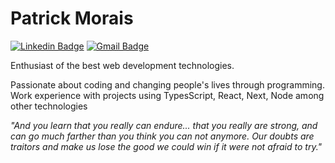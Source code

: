 # Patrick Morais

[![Linkedin Badge](https://img.shields.io/badge/-Patrick%20Morais-232526?style=flat-square&logo=Linkedin&logoColor=white&link=https://www.linkedin.com/in/patrick-morais/)](https://www.linkedin.com/in/patrick-morais/)
[![Gmail Badge](https://img.shields.io/badge/-ppternunes@gmail.com-232526?style=flat-square&logo=Gmail&logoColor=white&link=mailto:ppternunes@gmail.com)](mailto:ppternunes@gmail.com)

 Enthusiast of the best web development technologies.

 Passionate about coding and changing people's lives through programming. <br />
 Work experience with projects using TypesScript, React, Next, Node among other technologies
 
 
_*"And you learn that you really can endure... that you really are strong, and can go much farther than you think you can not anymore. Our doubts are traitors and make us lose the good we could win if it were not afraid to try."*_
